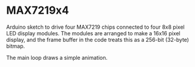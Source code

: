 # MAX7219x4 #

Arduino sketch to drive four MAX7219 chips connected to four 8x8
pixel LED display modules.
The modules are arranged to make a 16x16 pixel display, and the
frame buffer in the code treats this as a 256-bit (32-byte) bitmap.

The main loop draws a simple animation.

